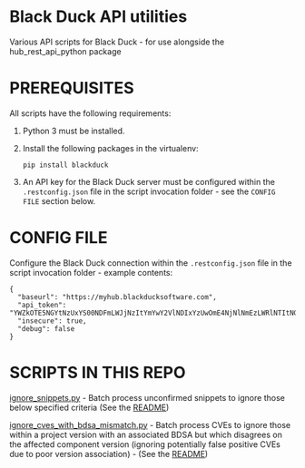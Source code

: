 # Black Duck API utilities

Various API scripts for Black Duck - for use alongside the hub_rest_api_python package

# PREREQUISITES

All scripts have the following requirements:

1. Python 3 must be installed.

1. Install the following packages in the virtualenv:

       pip install blackduck

1. An API key for the Black Duck server must be configured within the `.restconfig.json` file in the script invocation folder - see the `CONFIG FILE` section below.

# CONFIG FILE

Configure the Black Duck connection within the `.restconfig.json` file in the script invocation folder - example contents:

    {
      "baseurl": "https://myhub.blackducksoftware.com",
      "api_token": "YWZkOTE5NGYtNzUxYS00NDFmLWJjNzItYmYwY2VlNDIxYzUwOmE4NjNlNmEzLWRlNTItNGFiMC04YTYwLWRBBWQ2MDFXXjA0Mg==",
      "insecure": true,
      "debug": false
    }

# SCRIPTS IN THIS REPO

[ignore_snippets.py](https://github.com/matthewb66/bd_API_utilities/tree/main/ignore_snippets) - Batch process unconfirmed snippets to ignore those below specified criteria (See the [README](https://github.com/matthewb66/bd_API_utilities/tree/main/ignore_snippets))

[ignore_cves_with_bdsa_mismatch.py](https://github.com/matthewb66/bd_API_utilities/tree/main/ignore_cves_with_bdsa_mismatch) - Batch process CVEs to ignore those within a project version with an associated BDSA but which disagrees on the affected component version (ignoring potentially false positive CVEs due to poor version association) - (See the [README](https://github.com/matthewb66/bd_API_utilities/tree/main/ignore_cves_with_bdsa_mismatch))
